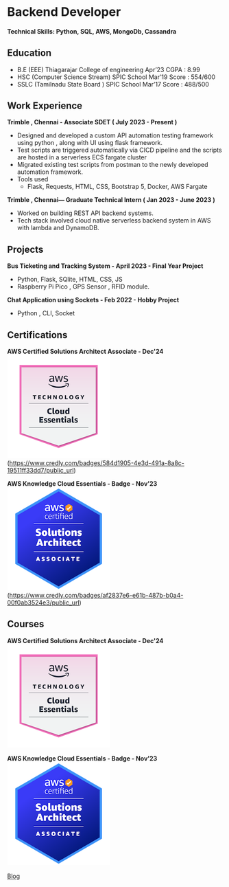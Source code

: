 # Backend Developer

#### Technical Skills: Python, SQL, AWS, MongoDb, Cassandra

## Education
- B.E  (EEE)  Thiagarajar College of engineering  Apr’23  CGPA  : 8.99 
- HSC  (Computer Science Stream) SPIC School      Mar’19  Score : 554/600
- SSLC (Tamilnadu State Board ) SPIC School       Mar’17  Score : 488/500

## Work Experience
**Trimble , Chennai - Associate SDET ( July 2023 - Present )**
- Designed and developed a custom API automation testing framework
using python , along with UI using flask framework.
- Test scripts are triggered automatically via CICD pipeline and the
scripts are hosted in a serverless ECS fargate cluster
- Migrated existing test scripts from postman to the newly developed
automation framework.
- Tools used
    - Flask, Requests, HTML, CSS, Bootstrap 5, Docker, AWS Fargate

**Trimble , Chennai— Graduate Technical Intern ( Jan 2023 - June 2023 )**
- Worked on building REST API backend systems.
- Tech stack involved cloud native serverless backend system in AWS
with lambda and DynamoDB.



## Projects
**Bus Ticketing and Tracking System - April 2023 - Final Year Project**
- Python, Flask, SQlite, HTML, CSS, JS
- Raspberry Pi Pico , GPS Sensor , RFID module.

**Chat Application using Sockets - Feb 2022 - Hobby Project**
- Python , CLI, Socket



## Certifications
**AWS Certified Solutions Architect Associate - Dec'24**
![AWS SAA](assets/images/aws-kca.png)(https://www.credly.com/badges/584d1905-4e3d-491a-8a8c-19511ff33dd7/public_url)

**AWS Knowledge Cloud Essentials - Badge - Nov’23**
![AWS KCA](assets/images/aws-saa.png)(https://www.credly.com/badges/af2837e6-e61b-487b-b0a4-00f0ab3524e3/public_url)



## Courses
**AWS Certified Solutions Architect Associate - Dec'24**
![AWS SAA](assets/images/aws-kca.png)

**AWS Knowledge Cloud Essentials - Badge - Nov’23**
![AWS KCA](assets/images/aws-saa.png)


[Blog](blog.md)